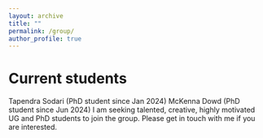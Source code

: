 ```yaml
---
layout: archive
title: ""
permalink: /group/
author_profile: true
---
```


Current students
======

Tapendra Sodari (PhD student since Jan 2024)
McKenna Dowd (PhD student since Jun 2024)
I am seeking talented, creative, highly motivated UG and PhD students to join the group. Please get in touch with me if you are interested.
